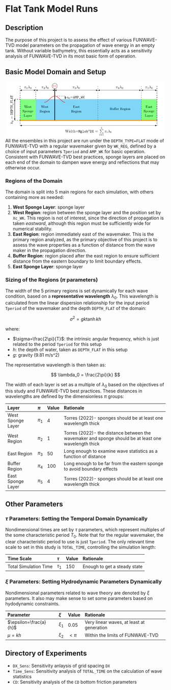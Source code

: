 # Flat Tank Model Runs

## Description
The purpose of this project is to assess the effect of various FUNWAVE-TVD model parameters on the propagation of wave energy in an empty tank. Without variable bathymetry, this essentially acts as a sensitivity analysis of FUNWAVE-TVD in its most basic form of operation.


## Basic Model Domain and Setup
![](./doc/flume.PNG)
All the ensembles in this project are run under the `DEPTH_TYPE=FLAT` mode of FUNWAVE-TVD with a regular wavemaker given by `WK_REG`, defined by a choice of input parameters `Tperiod` and `AMP_WK` for basic operation. Consistent with FUNWAVE-TVD best practices, sponge layers are placed on each end of the domain to dampen wave energy and reflections that may otherwise occur. 

### Regions of the Domain
The domain is split into 5 main regions for each simulation, with others containing more as needed:
1. **West Sponge Layer**: sponge layer 
2. **West Region**: region between the sponge layer and the position set by `Xc_WK`. This region is not of interest, since the direction of propagation is taken *eastward*, although this region must be sufficiently wide for numerical stability.
3. **East Region**: region immediately east of the wavemaker. This is the primary region analyzed, as the primary objective of this project is to assess the wave properties as a function of distance from the wave maker in the propagation direction.
4. **Buffer Region**: region placed after the east region to ensure sufficient distance from the eastern boundary to limit boundary effects.
5. **East Sponge Layer**: sponge layer

### Sizing of the Regions ($\pi$ parameters)
The width of the 5 primary regions is set dynamically for each wave condition, based on a **representative wavelength** $\lambda_0$. This wavelength is calculated from the linear dispersion relationship for the input period `Tperiod` of the wavemaker and the depth `DEPTH_FLAT` of the domain:

$$
\sigma^2 = gk\tanh{kh}
$$

where:
- $\sigma=\frac{2\pi}{T}$: the intrinsic angular frequency, which is just related to the period `Tperiod` for this setup
- $h$: the depth of water, taken as `DEPTH_FLAT` in this setup
- $g$: gravity (9.81 m/s^2)

The representative wavelength is then taken as:

$$
\lambda_0 = \frac{2\pi}{k}
$$


The width of each layer is set as a multiple of $\lambda_0$ based on the objectives of this study and FUNWAVE-TVD best practices. These distances in wavelengths are defined by the dimensionless $\pi$ groups:

|Layer|$\pi$ |Value|Rationale|
|:--|:--|:--|:--|
|West Sponge Layer|$\pi_1$|4| Torres (2022)- sponges should be at least one wavelength thick |
|West Region|$\pi_2$|1| Torres (2022)- the distance between the wavemaker and sponge should be at least one wavelength thick|
|East Region|$\pi_3$|50| Long enough to examine wave statistics as a function of distance|
|Buffer Region|$\pi_4$|100| Long enough to be far from the eastern sponge to avoid boundary effects|
|East Sponge Layer|$\pi_5$|4| Torres (2022)- sponges should be at least one wavelength thick|

## Other Parameters

### $\tau$ Parameters: Setting the Temporal Domain Dynamically
Nondimensional times are set by $\tau$ parameters, which represent multiples of the some characteristic period $T_0$. Note that for the regular wavemaker, the clear characteristic period to use is just `Tperiod`. The only relevant time scale to set in this study is `TOTAL_TIME`, controlling the simulation length:


|Time Scale|$\tau$ |Value|Rationale|
|:--|:--|:--|:--|
|Total Simulation Time|$\tau_1$|150| Enough to get a steady state|

### $\xi$ Parameters: Setting Hydrodynamic Parameters Dynamically
Nondimensional parameters related to wave theory are denoted by $\xi$ parameters. It also may make sense to set some parameters based on hydodynamic constraints. 

|Parameter|$\xi$ |Value|Rationale|
|:--|:--|:--|:--|
|$\epsilon=\frac{a}{h}$|$\xi_1$|0.05| Very linear waves, at least at generation|
|$\mu=kh$|$\xi_2$|$<\pi$| Within the limits of FUNWAVE-TVD|


## Directory of Experiments
- `DX_Sens`: Sensitivity anlaysis of grid spacing `DX`
- `Time_Sens`: Sensitivity analysis of `TOTAL_TIME` on the calculation of wave statistics
- `CD`: Sensitivity analysis of the `CD` bottom friction parameters

